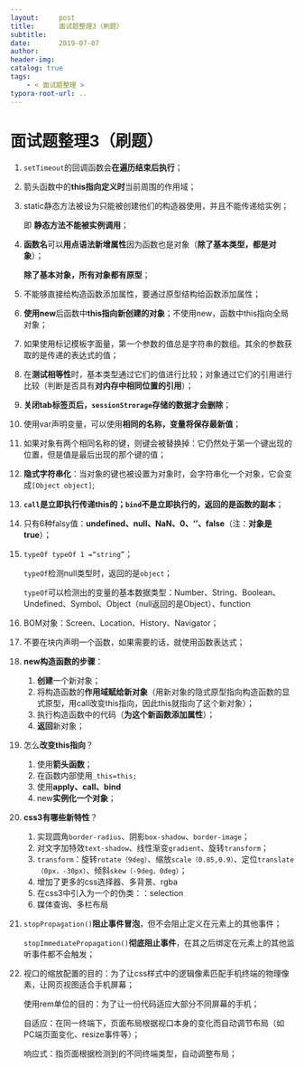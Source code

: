 ```yaml
---
layout:     post
title:      面试题整理3（刷题）
subtitle:  
date:       2019-07-07
author:     
header-img: 
catalog: true
tags:
    - < 面试题整理 >
typora-root-url: ..
---
```


# 面试题整理3（刷题）



1. `setTimeout`的回调函数会**在遍历结束后执行**；

2. 箭头函数中的**this指向定义时**当前周围的作用域；

3. static静态方法被设为只能被创建他们的构造器使用，并且不能传递给实例；

   即 **静态方法不能被实例调用**；

4. **函数名**可以**用点语法新增属性**因为函数也是对象（**除了基本类型，都是对象**）；

   **除了基本对象，所有对象都有原型**；

5. 不能够直接给构造函数添加属性，要通过原型结构给函数添加属性；

6. **使用new**后函数中**this指向新创建的对象**；不使用new，函数中this指向全局对象；

7. 如果使用标记模板字面量，第一个参数的值总是字符串的数组。其余的参数获取的是传递的表达式的值；

8. 在**测试相等性**时，基本类型通过它们的值进行比较；对象通过它们的引用进行比较（判断是否具有**对内存中相同位置的引用**）；

9. **关闭tab标签页后，`sessionStrorage`存储的数据才会删除**；

10. 使用var声明变量，可以使用**相同的名称，变量将保存最新值**；

11. 如果对象有两个相同名称的键，则键会被替换掉：它仍然处于第一个键出现的位置，但是值是最后出现的那个键的值；

12. **隐式字符串化**：当对象的键也被设置为对象时，会字符串化一个对象，它会变成`[Object object]`;

13. **`call`是立即执行传递this的；`bind`不是立即执行的，返回的是函数的副本**；

14. 只有6种falsy值：**undefined、null、NaN、0、‘’、false**（注：**对象是true**）；

15. `typeOf typeOf 1 =“string”`；

    `typeOf`检测null类型时，返回的是`object`；

    `typeOf`可以检测出的变量的基本数据类型：Number、String、Boolean、Undefined、Symbol、Object（null返回的是Object）、function

16. BOM对象：Screen、Location、History、Navigator；

17. 不要在块内声明一个函数，如果需要的话，就使用函数表达式；

18. **new构造函数的步骤**：

    1. **创建**一个新对象；
    2. 将构造函数的**作用域赋给新对象**（用新对象的隐式原型指向构造函数的显式原型，用call改变this指向，因此this就指向了这个新对象）；
    3. 执行构造函数中的代码（**为这个新函数添加属性**）；
    4. **返回**新对象；

19. 怎么**改变this指向**？

    1. 使用**箭头函数**；
    2. 在函数内部使用`_this=this;`
    3. 使用**apply、call、bind**
    4. new**实例化一个对象**；

20. **css3有哪些新特性**？
    1. 实现圆角`border-radius`、阴影`box-shadow`、`border-image`；
    2. 对文字加特效`text-shadow`、线性渐变`gradient`、旋转`transform`；
    3. `transform`：旋转`rotate（9deg）`、缩放`scale（0.85,0.9）`、定位`translate（0px，-30px）`、倾斜`skew（-9deg、0deg）`；
    4. 增加了更多的css选择器、多背景、rgba
    5. 在css3中引入为一个的伪类：：selection
    6. 媒体查询、多栏布局

21. `stopPropagation()`**阻止事件冒泡**，但不会阻止定义在元素上的其他事件；

    `stopImmediatePropagation()`**彻底阻止事件**，在其之后绑定在元素上的其他监听事件都不会触发；

22. 视口的缩放配置的目的：为了让css样式中的逻辑像素匹配手机终端的物理像素，让网页视图适合手机屏幕；

    使用rem单位的目的：为了让一份代码适应大部分不同屏幕的手机；

    自适应：在同一终端下，页面布局根据视口本身的变化而自动调节布局（如PC端页面变化、resize事件等）；

    响应式：指页面根据检测到的不同终端类型，自动调整布局；